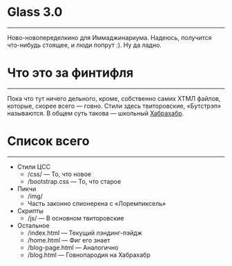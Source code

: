 # Glass 3.0
---
Ново-новопеределкино для Иммаджинариума. Надеюсь, получится что-нибудь стоящее, и люди попрут :). Ну да ладно.  
# Что это за финтифля
---
Пока что тут ничего дельного, кроме, собственно самих ХТМЛ файлов, которые, скорее всего — говно. Стили здесь твиторовские, «Бутстрэп» называются. В общем суть такова — школьный [Хабрахабр](http://habr.ru).
# Список всего
---
* Стили ЦСС
	* /css/ — То, что новое
	* /bootstrap.css — То, что старое
* Пикчи
	* /img/ 
	* Часть законно спионерена с «Лоремпиксель»
* Скрипты
	* /js/ — В основном твиторовские
* Остальное
	* /index.html — Текущий лэндинг-пэйдж
	* /home.html — Фиг его знает
	* /blog-page.html — Аналогично
	* /blog.html — Говнопародия на Хабрахабр


